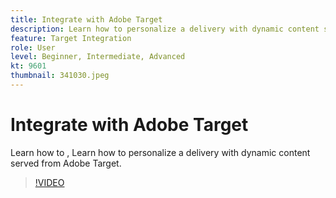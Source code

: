 ```yaml
---
title: Integrate with Adobe Target
description: Learn how to personalize a delivery with dynamic content served from Adobe Target.
feature: Target Integration
role: User
level: Beginner, Intermediate, Advanced
kt: 9601
thumbnail: 341030.jpeg
---
```


# Integrate with Adobe Target

Learn how to , Learn how to personalize a delivery with dynamic content served from Adobe Target.

>[!VIDEO](https://video.tv.adobe.com/v/341030?quality=12&learn=on)
